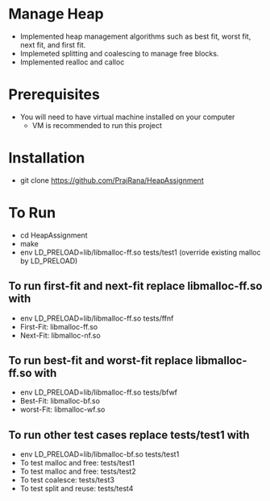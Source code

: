# Manage Heap
+ Implemented heap management algorithms such as best fit, worst fit, next fit, and first fit. 
+ Implemeted splitting and coalescing to manage free blocks. 
+ Implemented realloc and calloc

# Prerequisites
+ You will need to have virtual machine installed on your computer
  - VM is recommended to run this project

# Installation
+ git clone https://github.com/PrajRana/HeapAssignment

# To Run
+ cd HeapAssignment
+ make
+ env LD_PRELOAD=lib/libmalloc-ff.so tests/test1  (override existing malloc by LD_PRELOAD)

 ## To run first-fit and next-fit replace libmalloc-ff.so with
 + env LD_PRELOAD=lib/libmalloc-ff.so tests/ffnf
 + First-Fit: libmalloc-ff.so
 + Next-Fit: libmalloc-nf.so
  
 ## To run best-fit and worst-fit replace libmalloc-ff.so with
  + env LD_PRELOAD=lib/libmalloc-ff.so tests/bfwf
  + Best-Fit: libmalloc-bf.so
  + worst-Fit: libmalloc-wf.so
  
 ## To run other test cases replace tests/test1 with
 + env LD_PRELOAD=lib/libmalloc-bf.so tests/test1
 + To test malloc and free: tests/test1
 + To test malloc and free: tests/test2
 + To test coalesce: tests/test3
 + To test split and reuse: tests/test4
  



